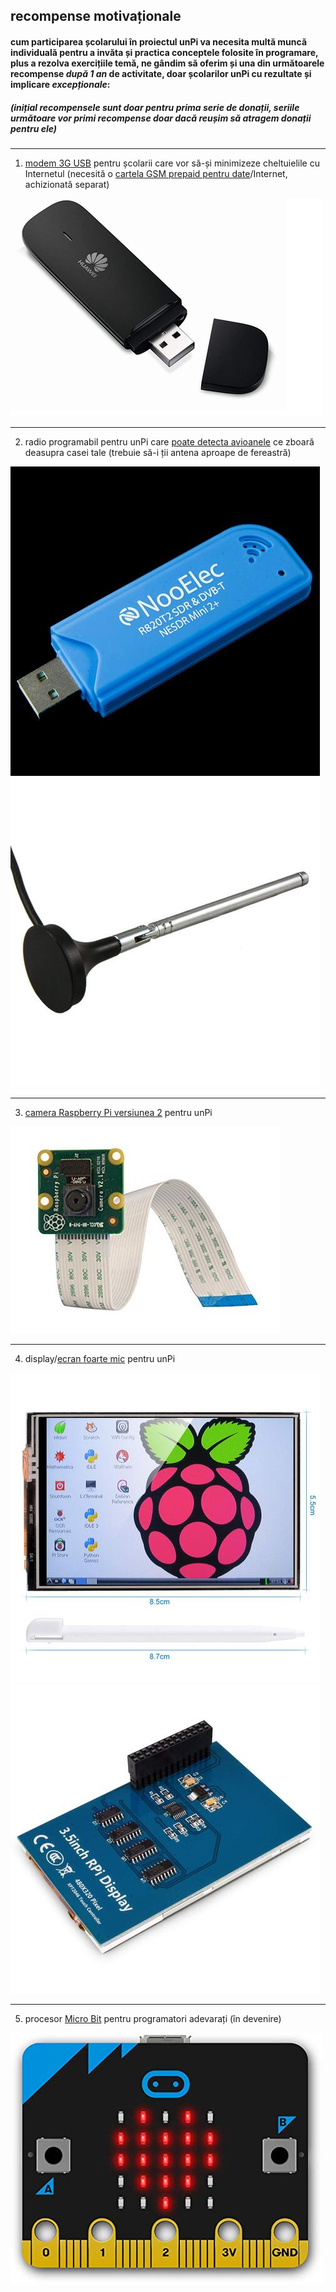 ## recompense motivaționale

#### cum participarea școlarului în proiectul unPi va necesita **multă muncă individuală** pentru a invăta și practica conceptele folosite în programare, plus a rezolva exercițiile temă, ne gândim să oferim și una din următoarele recompense _după 1 an_ de activitate, doar școlarilor unPi cu rezultate și implicare _excepționale_:

##### _(inițial recompensele sunt doar pentru prima serie de donații, seriile următoare vor primi recompense doar dacă reușim să atragem donații pentru ele)_

---

1. [modem 3G USB](https://www.amazon.de/gp/product/B00L64LSWS/) pentru școlarii care vor să-și minimizeze cheltuielile cu Internetul (necesită o [cartela GSM prepaid pentru date](https://www.digiromania.ro/servicii/telefonie-mobila/cartela-digi/optiune-2-euro-3-luni-diva)/Internet, achizionată separat)

![Huawei 3G modem](modem3Gusb.jpg)

---

2. radio programabil pentru unPi care [poate detecta avioanele](https://www.amazon.de/gp/product/B00VZ1AWQA/) ce zboară deasupra casei tale (trebuie să-i ții antena aproape de fereastră)

![NooElec Mini 2](radio.jpg) ![NooElec Mini 2 antena](antena.jpg)

---

3. [camera Raspberry Pi versiunea 2](https://www.amazon.de/gp/product/B01ER4FA9U/) pentru unPi

![Raspberry Pi Camera](picam.jpg)

---

4. display/[ecran foarte mic](https://www.amazon.de/gp/product/B06X191RX7/) pentru unPi

![3.5 inch screen](ecran.jpg) ![3.5 inch screen back](ecranspate.jpg)

---

5. procesor [Micro Bit](https://www.amazon.de/gp/product/B01G8X7VM2/) pentru programatori adevarați (în devenire)

![Micro Bit leds](mibitlove.jpg)
